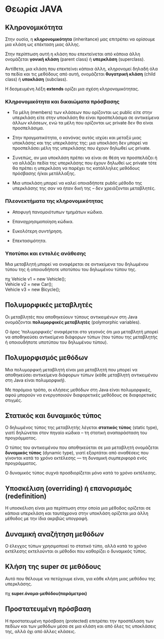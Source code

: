 # Θεωρία JAVA

## Κληρονομικότητα

Στην ουσία, η **κληρονομικότητα** (inheritance) μας επιτρέπει να ορίσουμε μια κλάση ως επέκταση μιας άλλης.

Στην περίπτωση αυτή η κλάση που επεκτείνεται από κάποια άλλη ονομάζεται **γονική κλάση** (parent class) ή **υπερκλάση** (superclass).

Αντίθετα, μια κλάση που επεκτείνει κάποια άλλη, κληρονομεί δηλαδή όλα τα πεδία και τις μεθόδους από αυτή, ονομάζεται **θυγατρική κλάση** (child class) ή **υποκλάση** (subclass).

Η δεσμευμένη λέξη **extends** ορίζει μια σχέση κληρονομικότητας.

### Κληρονομικότητα και δικαιώματα πρόσβασης

- Τα μέλη (members) των κλάσεων που ορίζονται ως public είτε στην υπερκλάση είτε στην υποκλάση θα είναι προσπελάσιμα σε αντικείμενα άλλων κλάσεων, ενώ τα μέλη που ορίζονται ως private δεν θα είναι προσπελάσιμα.   

- Στην πραγματικότητα, ο κανόνας αυτός ισχύει και μεταξύ μιας υποκλάσης και της υπερκλάσης της: μια υποκλάση δεν μπορεί να προσπελάσει μέλη της υπερκλάσης που έχουν δηλωθεί ως private.    

- Συνεπώς, αν μια υποκλάση πρέπει να είναι σε θέση να προσπελάζει ή να αλλάζει πεδία της υπερκλάσης που έχουν δηλωθεί ως private τότε θα πρέπει η υπερκλάση να παρέχει τις κατάλληλες μεθόδους πρόσβασης ή/και μετάλλαξης.   

- Μια υποκλάση μπορεί να καλεί οποιαδήποτε public μέθοδο της υπερκλάσης της σαν να ήταν δική της – δεν χρειάζονται μεταβλητές.

### Πλεονεκτήματα της κληρονομικότητας

- Αποφυγή πανομοιότυπων τμημάτων κώδικα.   

- Επαναχρησιμοποίηση κώδικα.   

- Ευκολότερη συντήρηση.   

- Επεκτασιμότητα.   

### Υποτύποι και εντολές ανάθεσης

Μια μεταβλητή μπορεί να αναφέρεται σε αντικείμενα του δηλωμένου τύπου της ή οποιουδήποτε υποτύπου του δηλωμένου τύπου της.

πχ
Vehicle v1 = new Vehicle();   
Vehicle v2 = new Car();   
Vehicle v3 = new Bicycle();   

## Πολυμορφικές μεταβλητές

Οι μεταβλητές που αποθηκεύουν τύπους αντικειμένων στη Java ονομάζονται **πολυμορφικές μεταβλητές** (polymorphic variables).

Ο όρος ‘πολυμορφικές’ αναφέρεται στο γεγονός ότι μια μεταβλητή μπορεί να αποθηκεύσει αντικείμενα διάφορων τύπων (του τύπου της μεταβλητής ή οποιουδήποτε υποτύπου του δηλωμένου τύπου).

## Πολυμορφισμός μεθόδων

Μια πολυμορφική μεταβλητή είναι μια μεταβλητή που μπορεί να αποθηκεύσει αντικείμενα διάφορων τύπων (κάθε μεταβλητή αντικειμένου στη Java είναι πολυμορφική).

Με παρόμοιο τρόπο, οι κλήσεις μεθόδων στη Java είναι πολυμορφικές, αφού μπορούν να ενεργοποιούν διαφορετικές μεθόδους σε διαφορετικές στιγμές.

## Στατικός και δυναμικός τύπος

Ο δηλωμένος τύπος της μεταβλητής λέγεται **στατικός τύπος** (static type), γιατί δηλώνεται στον πηγαίο κώδικα – τη στατική αναπαράσταση του προγράμματος.

Ο τύπος του αντικειμένου που αποθηκεύεται σε μια μεταβλητή ονομάζεται **δυναμικός τύπος** (dynamic type), γιατί εξαρτάται από αναθέσεις που γίνονται κατά το χρόνο εκτέλεσης — τη δυναμική συμπεριφορά ενός προγράμματος.

Ο δυναμικός τύπος συχνά προσδιορίζεται μόνο κατά το χρόνο εκτέλεσης.

## Υποσκέλιση (overriding) ή επανορισμός (redefinition)

Η υποσκέλιση είναι μια περίπτωση στην οποία μια μέθοδος ορίζεται σε κάποια υπερκλάση και ταυτόχρονα στην υποκλάση ορίζεται μια άλλη μέθοδος με την ίδια ακριβώς υπογραφή.

## Δυναμική αναζήτηση μεθόδων

Ο έλεγχος τύπων χρησιμοποιεί το στατικό τύπο, αλλά κατά το χρόνο εκτέλεσης εκτελούνται οι μέθοδοι που καθορίζει ο δυναμικός τύπος.

## Κλήση της super σε μεθόδους

Αυτό που θέλουμε να πετύχουμε είναι, για κάθε κλήση μιας μεθόδου της υπερκλάσης.

πχ **super.όνομα-μεθόδου(παράμετροι)**


## Προστατευμένη πρόσβαση

Η προστατευμένη πρόσβαση (protected) επιτρέπει την προσπέλαση των πεδίων και των μεθόδων μέσα σε μια κλάση και από όλες τις υποκλάσεις της, αλλά όχι από άλλες κλάσεις.
